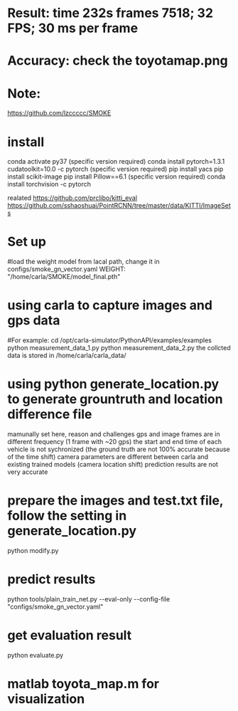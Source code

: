 # Result: time 232s frames 7518;  32 FPS; 30 ms per frame
# Accuracy: check the toyotamap.png
  
# Note:
https://github.com/lzccccc/SMOKE


# install
conda activate py37 (specific version required)
conda install pytorch=1.3.1  cudatoolkit=10.0 -c pytorch (specific version required)
pip install yacs
pip install scikit-image
pip install Pillow==6.1 (specific version required)
conda install torchvision -c pytorch

realated 
https://github.com/prclibo/kitti_eval
https://github.com/sshaoshuai/PointRCNN/tree/master/data/KITTI/ImageSets

# Set up 
#load the weight model from lacal path, change it in configs/smoke_gn_vector.yaml
WEIGHT: "/home/carla/SMOKE/model_final.pth"

# using carla to capture images and gps data
#For example:
cd /opt/carla-simulator/PythonAPI/examples/examples
python measurement_data_1.py
python measurement_data_2.py
the collcted data is stored in /home/carla/carla_data/


# using python generate_location.py to generate grountruth and location difference file
mamunally set here, reason and challenges
gps and image frames are in different frequency (1 frame with ~20 gps)
the start and end time of each vehicle is not sychronized (the ground truth are not 100% accurate because of the time shift)
camera parameters are different between carla and existing trained models (camera location shift)
prediction results are not very accurate

# prepare the images and test.txt file, follow the setting in generate_location.py
python modify.py

# predict results
python tools/plain_train_net.py --eval-only --config-file "configs/smoke_gn_vector.yaml"

# get evaluation result
python evaluate.py

# matlab toyota_map.m for visualization

